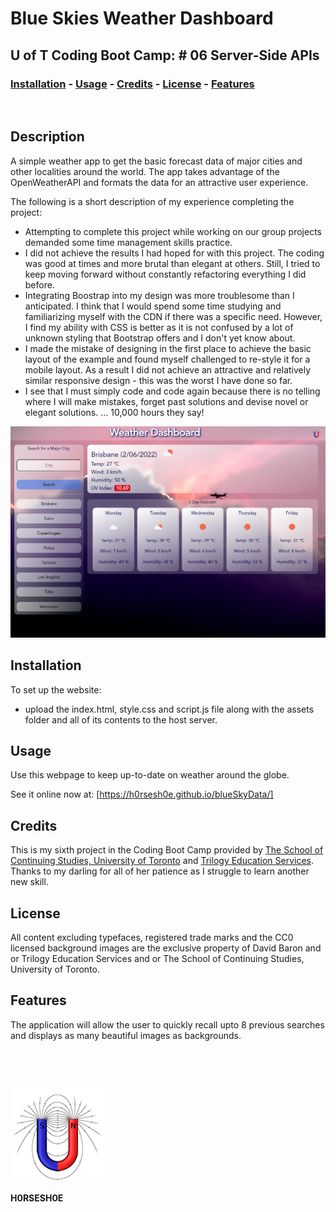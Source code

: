 
# <Your-Project-Title>Blue Skies Weather Dashboard
## U of T Coding Boot Camp: # 06 Server-Side APIs 
### [Installation](#installation)  - [Usage](#usage)  - [Credits](#credits)  - [License](#license) - [Features](#Features)
&nbsp;
## Description
A simple weather app to get the basic forecast data of major cities and other localities around the world.  The app takes advantage of the OpenWeatherAPI and formats the data for an attractive user experience.

The following is a short description of my experience completing the project:

- Attempting to complete this project while working on our group projects demanded some time management skills practice.
- I did not achieve the results I had hoped for with this project.  The coding was good at times and more brutal than elegant at others.  Still, I tried to keep moving forward without constantly refactoring everything I did before.
- Integrating Boostrap into my design was more troublesome than I anticipated.  I think that I would spend some time studying and familiarizing myself with the CDN if there was a specific need.  However, I find my ability with CSS is better as it is not confused by a lot of unknown styling that Bootstrap offers and I don't yet know about.
- I made the mistake of designing in the first place to achieve the basic layout of the example and found myself challenged to re-style it for a mobile layout.  As a result I did not achieve an attractive and relatively similar responsive design - this was the worst I have done so far.
- I see that I must simply code and code again because there is no telling where I will make mistakes, forget past solutions and devise novel or elegant solutions. ... 10,000 hours they say!

![Screenshot](./assets/images/screenshot.png)

## Installation
To set up the website:
 - upload the index.html, style.css and script.js file along with the assets folder and all of its contents to the host server. 
## Usage
Use this webpage to keep up-to-date on weather around the globe.

See it online now at: [https://h0rsesh0e.github.io/blueSkyData/]

## Credits
This is my sixth project in the Coding Boot Camp provided by [The School of Continuing Studies, University of Toronto](https://learn.utoronto.ca/) and [Trilogy Education Services](https://www.trilogyed.com/).  Thanks to my darling for all of her patience as I struggle to learn another new skill.

## License
All content excluding typefaces, registered trade marks and the CC0 licensed background images are the exclusive property of David Baron and or Trilogy Education Services and or The School of Continuing Studies, University of Toronto.

## Features
The application will allow the user to quickly recall upto 8 previous searches and displays as many beautiful images as backgrounds.



&nbsp;

&nbsp;

![test](./assets/images/toroid.png)


**H0RSESH0E**
